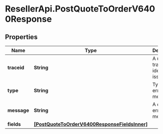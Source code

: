 # ResellerApi.PostQuoteToOrderV6400Response

## Properties

Name | Type | Description | Notes
------------ | ------------- | ------------- | -------------
**traceid** | **String** | A unique trace id to identify the issue. | [optional] 
**type** | **String** | Type of the error message. | [optional] 
**message** | **String** | A detailed error message. | [optional] 
**fields** | [**[PostQuoteToOrderV6400ResponseFieldsInner]**](PostQuoteToOrderV6400ResponseFieldsInner.md) |  | [optional] 


